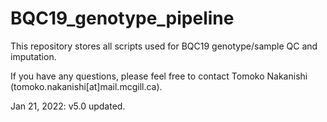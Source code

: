 # BQC19_genotype_pipeline

This repository stores all scripts used for BQC19 genotype/sample QC and imputation.

If you have any questions, please feel free to contact Tomoko Nakanishi (tomoko.nakanishi[at]mail.mcgill.ca).

Jan 21, 2022: v5.0 updated.
